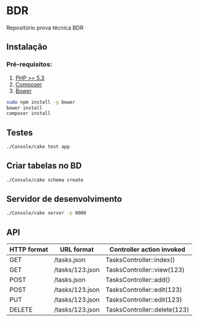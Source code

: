 # BDR
Repositório prova técnica BDR

## Instalação
### Pré-requisitos:
1. [PHP >= 5.3](https://www.php.net/)
2. [Composer](https://getcomposer.org/)
3. [Bower](http://bower.io/)

```bash
sudo npm install -g bower
bower install
composer install
```

## Testes

```bash
./Console/cake test app
```

## Criar tabelas no BD
```bash
./Console/cake schema create
```

## Servidor de desenvolvimento

```bash
./Console/cake server -p 8000
```

## API

| HTTP format |	URL format | Controller action invoked |
|-------------|------------|---------------------------|
| GET | /tasks.json | TasksController::index() |
| GET | /tasks/123.json | TasksController::view(123) |
| POST | /tasks.json | TasksController::add() |
| POST | /tasks/123.json | TasksController::edit(123) |
| PUT | /tasks/123.json | TasksController::edit(123) |
| DELETE | /tasks/123.json | TasksController::delete(123) |
